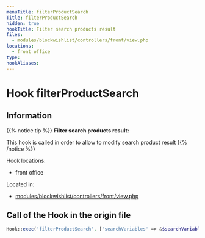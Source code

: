 ```yaml
---
menuTitle: filterProductSearch
Title: filterProductSearch
hidden: true
hookTitle: Filter search products result
files:
  - modules/blockwishlist/controllers/front/view.php
locations:
  - front office
type: 
hookAliases:
---
```


# Hook filterProductSearch

## Information

{{% notice tip %}}
**Filter search products result:** 

This hook is called in order to allow to modify search product result
{{% /notice %}}

Hook locations: 
  - front office

Located in: 
  - [modules/blockwishlist/controllers/front/view.php](https://github.com/PrestaShop/PrestaShop/blob/8.0.x/modules/blockwishlist/controllers/front/view.php)

## Call of the Hook in the origin file

```php
Hook::exec('filterProductSearch', ['searchVariables' => &$searchVariables])
```